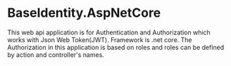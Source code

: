 # BaseIdentity.AspNetCore

This web api application is for Authentication and Authorization which works with Json Web Token(JWT).
Framework is .net core.
The Authorization in this application is based on roles and roles can be defined by action and controller's names.